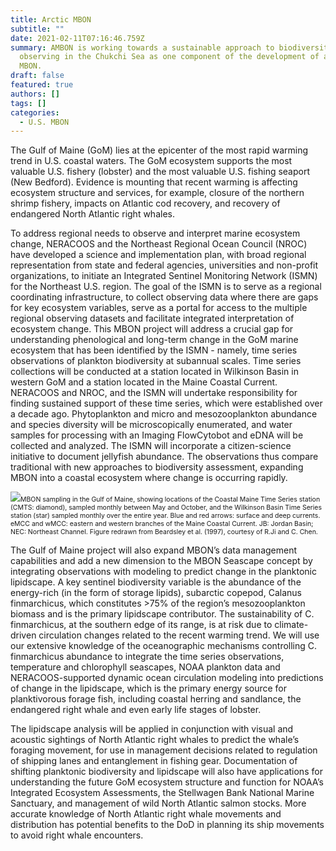 ```yaml
---
title: Arctic MBON
subtitle: ""
date: 2021-02-11T07:16:46.759Z
summary: AMBON is working towards a sustainable approach to biodiversity
  observing in the Chukchi Sea as one component of the development of a national
  MBON.
draft: false
featured: true
authors: []
tags: []
categories:
  - U.S. MBON 
---
```

The Gulf of Maine (GoM) lies at the epicenter of the most rapid warming trend in U.S. coastal waters. The GoM ecosystem supports the most valuable U.S. fishery (lobster) and the most valuable U.S. fishing seaport (New Bedford). Evidence is mounting that recent warming is affecting ecosystem structure and services, for example, closure of the northern shrimp fishery, impacts on Atlantic cod recovery, and recovery of endangered North Atlantic right whales.

To address regional needs to observe and interpret marine ecosystem change, NERACOOS and the Northeast Regional Ocean Council (NROC) have developed a science and implementation plan, with broad regional representation from state and federal agencies, universities and non-profit organizations, to initiate an Integrated Sentinel Monitoring Network (ISMN) for the Northeast U.S. region. The goal of the ISMN is to serve as a regional coordinating infrastructure, to collect observing data where there are gaps for key ecosystem variables, serve as a portal for access to the multiple regional observing datasets and facilitate integrated interpretation of ecosystem change. This MBON project will address a crucial gap for understanding phenological and long-term change in the GoM marine ecosystem that has been identified by the ISMN - namely, time series observations of plankton biodiversity at subannual scales. Time series collections will be conducted at a station located in Wilkinson Basin in western GoM and a station located in the Maine Coastal Current. NERACOOS and NROC, and the ISMN will undertake responsibility for finding sustained support of these time series, which were established over a decade ago. Phytoplankton and micro and mesozooplankton abundance and species diversity will be microscopically enumerated, and water samples for processing with an Imaging FlowCytobot and eDNA will be collected and analyzed. The ISMN will incorporate a citizen-science initiative to document jellyfish abundance. The observations thus compare traditional with new approaches to biodiversity assessment, expanding MBON into a coastal ecosystem where change is occurring rapidly.

<img src="gommbon-map.png"><span style="font-size: .75em;">MBON sampling in the Gulf of Maine, showing locations of the Coastal Maine Time Series station (CMTS: diamond), sampled monthly between May and October, and the Wilkinson Basin Time Series station (star) sampled monthly over the entire year. Blue and red arrows: surface and deep currents. eMCC and wMCC: eastern and western branches of the Maine Coastal Current. JB: Jordan Basin; NEC: Northeast Channel. Figure redrawn from Beardsley et al. (1997), courtesy of R.Ji and C. Chen.</span><br>

The Gulf of Maine project will also expand MBON’s data management capabilities and add a new dimension to the MBON Seascape concept by integrating observations with modeling to predict change in the planktonic lipidscape. A key sentinel biodiversity variable is the abundance of the energy-rich (in the form of storage lipids), subarctic copepod, Calanus finmarchicus, which constitutes >75% of the region’s mesozooplankton biomass and is the primary lipidscape contributor. The sustainability of C. finmarchicus, at the southern edge of its range, is at risk due to climate-driven circulation changes related to the recent warming trend. We will use our extensive knowledge of the oceanographic mechanisms controlling C. finmarchicus abundance to integrate the time series observations, temperature and chlorophyll seascapes, NOAA plankton data and NERACOOS-supported dynamic ocean circulation modeling into predictions of change in the lipidscape, which is the primary energy source for planktivorous forage fish, including coastal herring and sandlance, the endangered right whale and even early life stages of lobster.

The lipidscape analysis will be applied in conjunction with visual and acoustic sightings of North Atlantic right whales to predict the whale’s foraging movement, for use in management decisions related to regulation of shipping lanes and entanglement in fishing gear. Documentation of shifting planktonic biodiversity and lipidscape will also have applications for understanding the future GoM ecosystem structure and function for NOAA’s Integrated Ecosystem Assessments, the Stellwagen Bank National Marine Sanctuary, and management of wild North Atlantic salmon stocks. More accurate knowledge of North Atlantic right whale movements and distribution has potential benefits to the DoD in planning its ship movements to avoid right whale encounters.
